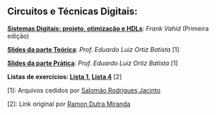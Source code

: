 Circuitos e Técnicas Digitais:
------------------------------

[**Sistemas Digitais: projeto, otimização e HDLs**][vahid]: *Frank Vahid* (Primeira edição)

[**Slides da parte Teórica**][slides_teorica]: *Prof. Eduardo Luiz Ortiz Batista* [1]

[**Slides da parte Prática**][slides_pratica]: *Prof. Eduardo Luiz Ortiz Batista* [1]

**Listas de exercícios: [Lista 1][L1], [Lista 4][L4]** [2]

[1]: Arquivos cedidos por [Salomão Rodrigues Jacinto](https://github.com/maorodriguesj)

[2]: Link original por [Ramon Dutra Miranda](http://ramon.blog.br/computacao/)

[vahid]: https://drive.google.com/file/d/0B8eSwDIKbcFKTXFURjFKLXZlVG8

[slides_teorica]: https://drive.google.com/open?id=0B8eSwDIKbcFKX2Z6V2x4V2JWVlk
[slides_pratica]: https://drive.google.com/open?id=0B8eSwDIKbcFKal9mMnRsNjJDVlk

[L1]: https://drive.google.com/open?id=0B8eSwDIKbcFKc0hJR2lkbmp5dzg
[L4]: https://drive.google.com/open?id=0B8eSwDIKbcFKSW5RbUxzRV9zTmM
